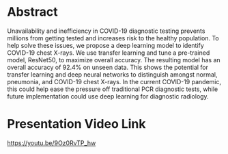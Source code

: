 # Abstract 

Unavailability and inefficiency in COVID-19 diagnostic testing prevents millions from
getting tested and increases risk to the healthy population. To help solve these issues, we propose
a deep learning model to identify COVID-19 chest X-rays. We use transfer learning and tune a
pre-trained model, ResNet50, to maximize overall accuracy. The resulting model has an overall
accuracy of 92.4% on unseen data. This shows the potential for transfer learning and deep neural
networks to distinguish amongst normal, pneumonia, and COVID-19 chest X-rays. In the current
COVID-19 pandemic, this could help ease the pressure off traditional PCR diagnostic tests,
while future implementation could use deep learning for diagnostic radiology.

# Presentation Video Link
https://youtu.be/9Oz0RvTP_hw
